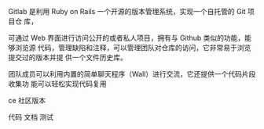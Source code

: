 Gitlab 是利用 Ruby on Rails 一个开源的版本管理系统，实现一个自托管的 Git 项目仓
库，

可通过 Web 界面进行访问公开的或者私人项目，拥有与 Github 类似的功能，能够浏览源
代码，管理缺陷和注释，可以管理团队对仓库的访问，它非常易于浏览提交过的版本并提
供一个文件历史库。

团队成员可以利用内置的简单聊天程序（Wall）进行交流，它还提供一个代码片段收集功
能可以轻松实现代码复用

ce 社区版本


代码
文档
测试


